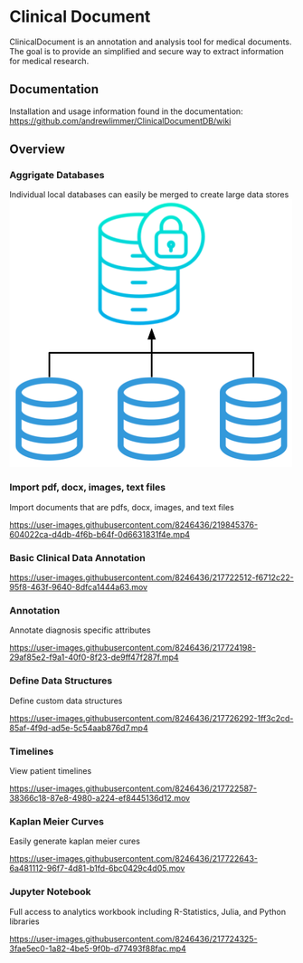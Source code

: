 # Clinical Document

ClinicalDocument is an annotation and analysis tool for medical documents. The goal is to provide an simplified and secure way to extract information for medical research.

## Documentation
Installation and usage information found in the documentation:
https://github.com/andrewlimmer/ClinicalDocumentDB/wiki

## Overview
### Aggrigate Databases
Individual local databases can easily be merged to create large data stores<br>
![](readme_images/aggrigate-database.png)

### Import pdf, docx, images, text files
Import documents that are pdfs, docx, images, and text files

https://user-images.githubusercontent.com/8246436/219845376-604022ca-d4db-4f6b-b64f-0d6631831f4e.mp4

### Basic Clinical Data Annotation

https://user-images.githubusercontent.com/8246436/217722512-f6712c22-95f8-463f-9640-8dfca1444a63.mov

### Annotation
Annotate diagnosis specific attributes

https://user-images.githubusercontent.com/8246436/217724198-29af85e2-f9a1-40f0-8f23-de9ff47f287f.mp4


### Define Data Structures
Define custom data structures

https://user-images.githubusercontent.com/8246436/217726292-1ff3c2cd-85af-4f9d-ad5e-5c54aab876d7.mp4



### Timelines
View patient timelines

https://user-images.githubusercontent.com/8246436/217722587-38366c18-87e8-4980-a224-ef8445136d12.mov

### Kaplan Meier Curves
Easily generate kaplan meier cures

https://user-images.githubusercontent.com/8246436/217722643-6a481112-96f7-4d81-b1fd-6bc0429c4d05.mov

### Jupyter Notebook
Full access to analytics workbook including R-Statistics, Julia, and Python libraries

https://user-images.githubusercontent.com/8246436/217724325-3fae5ec0-1a82-4be5-9f0b-d77493f88fac.mp4

